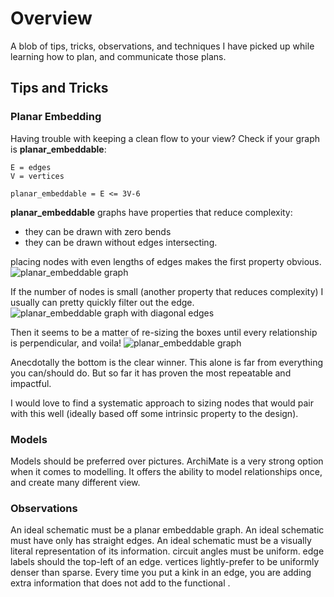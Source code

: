 # Overview

A blob of tips, tricks, observations, and techniques I have picked up while learning how to plan, and communicate those plans.

## Tips and Tricks
### Planar Embedding
Having trouble with keeping a clean flow to your view?
Check if your graph is **planar_embeddable**:
```
E = edges
V = vertices
 
planar_embeddable = E <= 3V-6 
```

**planar_embeddable** graphs have properties that reduce complexity: 
- they can be drawn with zero bends 
- they can be drawn without edges intersecting. 

placing nodes with even lengths of edges makes the first property obvious. 
  ![planar_embeddable graph](https://github.com/MattHirdler/architecture-toolkit/blob/gh-pages/index.assets/planar_graph.jpg?raw=true "planar_embeddable graph")

If the number of nodes is small (another property that reduces complexity) I usually can pretty quickly filter out the edge.
![planar_embeddable graph with diagonal edges](https://github.com/MattHirdler/architecture-toolkit/blob/gh-pages/index.assets/planar_graph_diagonal.jpg?raw=true "planar_embeddable graph with diagonal edges")

Then it seems to be a matter of re-sizing the boxes until every relationship is perpendicular, and voila!
![planar_embeddable graph](https://github.com/MattHirdler/architecture-toolkit/blob/gh-pages/index.assets/planar_embedding.jpg?raw=true "planar_embeddable graph")

Anecdotally the bottom is the clear winner. This alone is far from everything you can/should do. But so far it has proven the most repeatable and impactful.

I would love to find a systematic approach to sizing nodes that would pair with this well (ideally based off some intrinsic property to the design).

### Models
Models should be preferred over pictures.
ArchiMate is a very strong option when it comes to modelling.
It offers the ability to model relationships once, and create many different view.

### Observations

An ideal schematic must be a planar embeddable graph.
An ideal schematic must have only has straight edges.
An ideal schematic must be a visually literal representation of its information.
circuit angles must be uniform.
edge labels should the top-left of an edge.
vertices lightly-prefer to be uniformly denser than sparse. 
Every time you put a kink in an edge, you are adding extra information that does not add to the functional .
